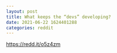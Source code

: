 ```yaml
--- 
layout: post 
title: What keeps the “devs” developing? 
date: 2021-06-22 1624401288 
categories: reddit 
--- 
```

https://redd.it/o5z4zm